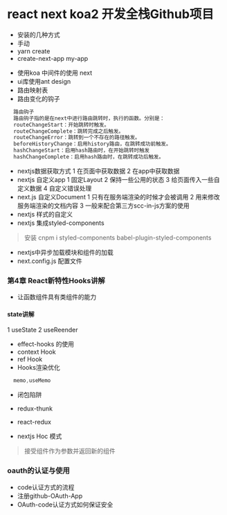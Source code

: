 # react next koa2 开发全栈Github项目
- 安装的几种方式
- 手动
- yarn create
- create-next-app my-app
+ 使用koa 中间件的使用 next
+ ui库使用ant design
+ 路由映射表
+ 路由变化的钩子
```javascript
  路由钩子
  路由钩子指的是在next中进行路由跳转时，执行的函数。分别是：
  routeChangeStart：开始跳转时触发。
  routeChangeComplete：跳转完成之后触发。
  routeChangeError：跳转到一个不存在的路径触发。
  beforeHistoryChange：启用history路由，在跳转成功前触发。
  hashChangeStart：启用hash路由时，在开始跳转时触发
  hashChangeComplete：启用hash路由时，在跳转成功后触发。
```
+ nextjs数据获取方式
1 在页面中获取数据
2 在app中获取数据
+ nextjs 自定义app
1 固定Layout 
2 保持一些公用的状态
3 给页面传入一些自定义数据
4 自定义错误处理
+ next.js 自定义Document
1 只有在服务端渲染的时候才会被调用
2 用来修改服务端渲染的文档内容
3 一般来配合第三方scc-in-js方案的使用
+ nextjs 样式的自定义
+ nextjs 集成styled-components
> 安装 cnpm i styled-components babel-plugin-styled-components
+ nextjs中异步加载模块和组件的加载
+ next.config.js 配置文件
### 第4章 React新特性Hooks讲解
+ 让函数组件具有类组件的能力
#### state讲解
1 useState
2 useReender
+ effect-hooks 的使用
+ context Hook
+ ref Hook
+ Hooks渲染优化
```javascript
  memo,useMemo 
```
+ 闭包陷阱
+ redux-thunk
+ react-redux

+ nextjs Hoc 模式
> 接受组件作为参数并返回新的组件
### oauth的认证与使用
+ code认证方式的流程
+ 注册github-OAuth-App
+ OAuth-code认证方式如何保证安全